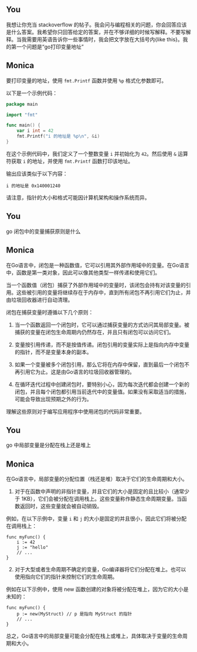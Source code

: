 ## You

我想让你充当 stackoverflow 的帖子。我会问与编程相关的问题，你会回答应该是什么答案。我希望你只回答给定的答案，并在不够详细的时候写解释。不要写解释。当我需要用英语告诉你一些事情时，我会把文字放在大括号内{like this}。我的第一个问题是“go打印变量地址”

## Monica

要打印变量的地址，使用 `fmt.Printf` 函数并使用 `%p` 格式化参数即可。

以下是一个示例代码：

```go
package main

import "fmt"

func main() {
    var i int = 42
    fmt.Printf("i 的地址是 %p\n", &i)
}
```

在这个示例代码中，我们定义了一个整数变量 `i` 并初始化为 `42`。然后使用 `&` 运算符获取 `i` 的地址，并使用 `fmt.Printf` 函数打印该地址。

输出应该类似于以下内容：

```
i 的地址是 0x140001240
```

请注意，指针的大小和格式可能因计算机架构和操作系统而异。

## You

go 闭包中的变量捕获原则是什么

## Monica

在Go语言中，闭包是一种函数值，它可以引用其外部作用域中的变量。在Go语言中，函数是第一类对象，因此可以像其他类型一样传递和使用它们。

当一个函数值（闭包）捕获了外部作用域中的变量时，该闭包会持有对该变量的引用。这些被引用的变量将继续存在于内存中，直到所有闭包不再引用它们为止，并由垃圾回收器进行自动清理。

闭包在捕获变量时遵循以下几个原则：

1. 当一个函数返回一个闭包时，它可以通过捕获变量的方式访问其局部变量。被捕获的变量在闭包生命周期内仍然存在，并且只有闭包可以访问它们。

2. 变量按引用传递，而不是按值传递。闭包引用的变量实际上是指向内存中变量的指针，而不是变量本身的副本。

3. 如果一个变量被多个闭包引用，那么它将在内存中保留，直到最后一个闭包不再引用它为止。这是由Go语言的垃圾回收器管理的。

4. 在循环迭代过程中创建闭包时，要特别小心，因为每次迭代都会创建一个新的闭包，并且每个闭包都引用当前迭代中的变量值。如果没有采取适当的措施，可能会导致出现预期之外的行为。

理解这些原则对于编写应用程序中使用闭包的代码非常重要。

## You

go 中局部变量是分配在栈上还是堆上

## Monica

在Go语言中，局部变量的分配位置（栈还是堆）取决于它们的生命周期和大小。

1. 对于在函数中声明的非指针变量，并且它们的大小是固定的且比较小（通常少于 1KB），它们会被分配在调用栈上。这些变量称作静态生命周期变量。当函数返回时，这些变量就会被自动销毁。

例如，在以下示例中，变量 `i` 和 `j` 的大小是固定的并且很小，因此它们将被分配在调用栈上：

```
func myFunc() {
    i := 42
    j := "hello"
    // ...
}
```

2. 对于大型或者生命周期不确定的变量，Go编译器将它们分配在堆上。也可以使用指向它们的指针来控制它们的生命周期。

例如在以下示例中，使用 new 函数创建的对象将被分配在堆上，因为它的大小是未知的：

```
func myFunc() {
    p := new(MyStruct) // p 是指向 MyStruct 的指针
    // ...
}
```

总之，Go语言中的局部变量可能会分配在栈上或堆上，具体取决于变量的生命周期和大小。